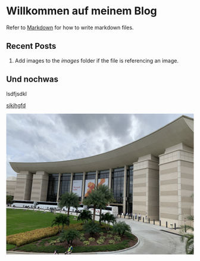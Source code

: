 # Willkommen auf meinem Blog

Refer to [Markdown](http://daringfireball.net/projects/markdown/) for how to write markdown files.

## Recent Posts

1. Add images to the *images* folder if the file is referencing an image.

## Und nochwas

lsdfjsdkl

[sjkjhgfd](articles/index.md)

<img src="images/IMG_1186.jpg" alt="Italian Trulli">
